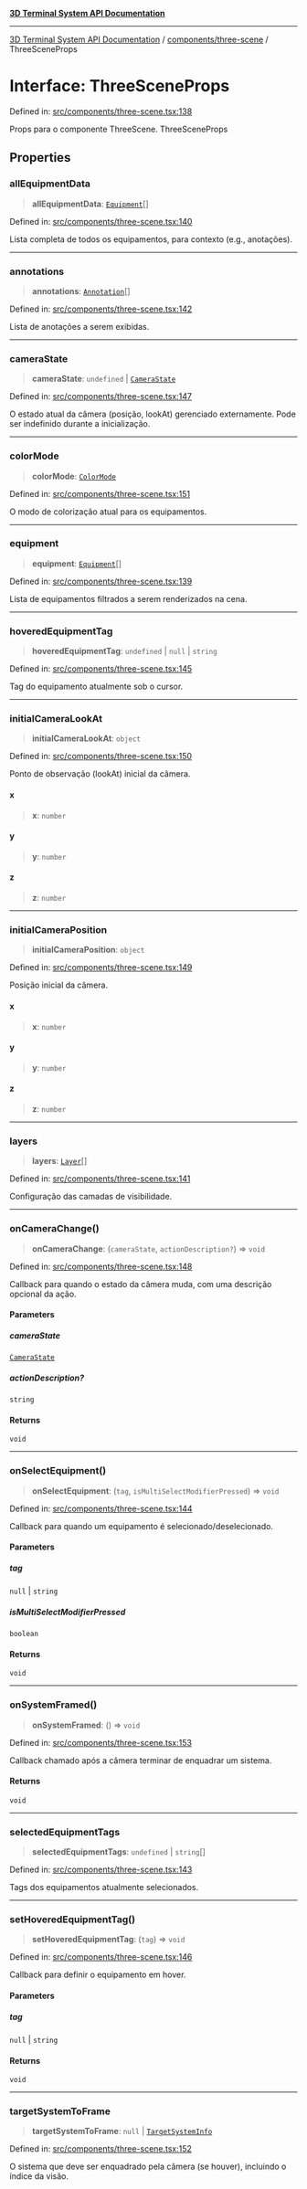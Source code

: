 [**3D Terminal System API Documentation**](../../../README.md)

***

[3D Terminal System API Documentation](../../../README.md) / [components/three-scene](../README.md) / ThreeSceneProps

# Interface: ThreeSceneProps

Defined in: [src/components/three-scene.tsx:138](https://github.com/Dicommunitas/ThreeJS_Terminal_3D/blob/5b477f54175762d5c4c643839351148d429f45bb/src/components/three-scene.tsx#L138)

Props para o componente ThreeScene.
 ThreeSceneProps

## Properties

### allEquipmentData

> **allEquipmentData**: [`Equipment`](../../../lib/types/interfaces/Equipment.md)[]

Defined in: [src/components/three-scene.tsx:140](https://github.com/Dicommunitas/ThreeJS_Terminal_3D/blob/5b477f54175762d5c4c643839351148d429f45bb/src/components/three-scene.tsx#L140)

Lista completa de todos os equipamentos, para contexto (e.g., anotações).

***

### annotations

> **annotations**: [`Annotation`](../../../lib/types/interfaces/Annotation.md)[]

Defined in: [src/components/three-scene.tsx:142](https://github.com/Dicommunitas/ThreeJS_Terminal_3D/blob/5b477f54175762d5c4c643839351148d429f45bb/src/components/three-scene.tsx#L142)

Lista de anotações a serem exibidas.

***

### cameraState

> **cameraState**: `undefined` \| [`CameraState`](../../../lib/types/interfaces/CameraState.md)

Defined in: [src/components/three-scene.tsx:147](https://github.com/Dicommunitas/ThreeJS_Terminal_3D/blob/5b477f54175762d5c4c643839351148d429f45bb/src/components/three-scene.tsx#L147)

O estado atual da câmera (posição, lookAt) gerenciado externamente. Pode ser indefinido durante a inicialização.

***

### colorMode

> **colorMode**: [`ColorMode`](../../../lib/types/type-aliases/ColorMode.md)

Defined in: [src/components/three-scene.tsx:151](https://github.com/Dicommunitas/ThreeJS_Terminal_3D/blob/5b477f54175762d5c4c643839351148d429f45bb/src/components/three-scene.tsx#L151)

O modo de colorização atual para os equipamentos.

***

### equipment

> **equipment**: [`Equipment`](../../../lib/types/interfaces/Equipment.md)[]

Defined in: [src/components/three-scene.tsx:139](https://github.com/Dicommunitas/ThreeJS_Terminal_3D/blob/5b477f54175762d5c4c643839351148d429f45bb/src/components/three-scene.tsx#L139)

Lista de equipamentos filtrados a serem renderizados na cena.

***

### hoveredEquipmentTag

> **hoveredEquipmentTag**: `undefined` \| `null` \| `string`

Defined in: [src/components/three-scene.tsx:145](https://github.com/Dicommunitas/ThreeJS_Terminal_3D/blob/5b477f54175762d5c4c643839351148d429f45bb/src/components/three-scene.tsx#L145)

Tag do equipamento atualmente sob o cursor.

***

### initialCameraLookAt

> **initialCameraLookAt**: `object`

Defined in: [src/components/three-scene.tsx:150](https://github.com/Dicommunitas/ThreeJS_Terminal_3D/blob/5b477f54175762d5c4c643839351148d429f45bb/src/components/three-scene.tsx#L150)

Ponto de observação (lookAt) inicial da câmera.

#### x

> **x**: `number`

#### y

> **y**: `number`

#### z

> **z**: `number`

***

### initialCameraPosition

> **initialCameraPosition**: `object`

Defined in: [src/components/three-scene.tsx:149](https://github.com/Dicommunitas/ThreeJS_Terminal_3D/blob/5b477f54175762d5c4c643839351148d429f45bb/src/components/three-scene.tsx#L149)

Posição inicial da câmera.

#### x

> **x**: `number`

#### y

> **y**: `number`

#### z

> **z**: `number`

***

### layers

> **layers**: [`Layer`](../../../lib/types/interfaces/Layer.md)[]

Defined in: [src/components/three-scene.tsx:141](https://github.com/Dicommunitas/ThreeJS_Terminal_3D/blob/5b477f54175762d5c4c643839351148d429f45bb/src/components/three-scene.tsx#L141)

Configuração das camadas de visibilidade.

***

### onCameraChange()

> **onCameraChange**: (`cameraState`, `actionDescription?`) => `void`

Defined in: [src/components/three-scene.tsx:148](https://github.com/Dicommunitas/ThreeJS_Terminal_3D/blob/5b477f54175762d5c4c643839351148d429f45bb/src/components/three-scene.tsx#L148)

Callback para quando o estado da câmera muda, com uma descrição opcional da ação.

#### Parameters

##### cameraState

[`CameraState`](../../../lib/types/interfaces/CameraState.md)

##### actionDescription?

`string`

#### Returns

`void`

***

### onSelectEquipment()

> **onSelectEquipment**: (`tag`, `isMultiSelectModifierPressed`) => `void`

Defined in: [src/components/three-scene.tsx:144](https://github.com/Dicommunitas/ThreeJS_Terminal_3D/blob/5b477f54175762d5c4c643839351148d429f45bb/src/components/three-scene.tsx#L144)

Callback para quando um equipamento é selecionado/deselecionado.

#### Parameters

##### tag

`null` | `string`

##### isMultiSelectModifierPressed

`boolean`

#### Returns

`void`

***

### onSystemFramed()

> **onSystemFramed**: () => `void`

Defined in: [src/components/three-scene.tsx:153](https://github.com/Dicommunitas/ThreeJS_Terminal_3D/blob/5b477f54175762d5c4c643839351148d429f45bb/src/components/three-scene.tsx#L153)

Callback chamado após a câmera terminar de enquadrar um sistema.

#### Returns

`void`

***

### selectedEquipmentTags

> **selectedEquipmentTags**: `undefined` \| `string`[]

Defined in: [src/components/three-scene.tsx:143](https://github.com/Dicommunitas/ThreeJS_Terminal_3D/blob/5b477f54175762d5c4c643839351148d429f45bb/src/components/three-scene.tsx#L143)

Tags dos equipamentos atualmente selecionados.

***

### setHoveredEquipmentTag()

> **setHoveredEquipmentTag**: (`tag`) => `void`

Defined in: [src/components/three-scene.tsx:146](https://github.com/Dicommunitas/ThreeJS_Terminal_3D/blob/5b477f54175762d5c4c643839351148d429f45bb/src/components/three-scene.tsx#L146)

Callback para definir o equipamento em hover.

#### Parameters

##### tag

`null` | `string`

#### Returns

`void`

***

### targetSystemToFrame

> **targetSystemToFrame**: `null` \| [`TargetSystemInfo`](../../../lib/types/interfaces/TargetSystemInfo.md)

Defined in: [src/components/three-scene.tsx:152](https://github.com/Dicommunitas/ThreeJS_Terminal_3D/blob/5b477f54175762d5c4c643839351148d429f45bb/src/components/three-scene.tsx#L152)

O sistema que deve ser enquadrado pela câmera (se houver), incluindo o índice da visão.
